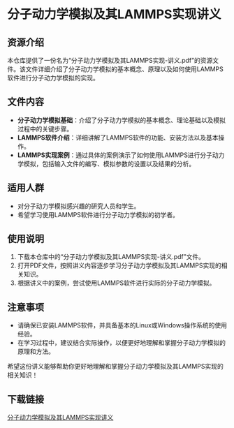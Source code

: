 # 分子动力学模拟及其LAMMPS实现讲义

## 资源介绍

本仓库提供了一份名为“分子动力学模拟及其LAMMPS实现-讲义.pdf”的资源文件。该文件详细介绍了分子动力学模拟的基本概念、原理以及如何使用LAMMPS软件进行分子动力学模拟的实现。

## 文件内容

- **分子动力学模拟基础**：介绍了分子动力学模拟的基本概念、理论基础以及模拟过程中的关键步骤。
- **LAMMPS软件介绍**：详细讲解了LAMMPS软件的功能、安装方法以及基本操作。
- **LAMMPS实现案例**：通过具体的案例演示了如何使用LAMMPS进行分子动力学模拟，包括输入文件的编写、模拟参数的设置以及结果的分析。

## 适用人群

- 对分子动力学模拟感兴趣的研究人员和学生。
- 希望学习使用LAMMPS软件进行分子动力学模拟的初学者。

## 使用说明

1. 下载本仓库中的“分子动力学模拟及其LAMMPS实现-讲义.pdf”文件。
2. 打开PDF文件，按照讲义内容逐步学习分子动力学模拟及其LAMMPS实现的相关知识。
3. 根据讲义中的案例，尝试使用LAMMPS软件进行实际的分子动力学模拟。

## 注意事项

- 请确保已安装LAMMPS软件，并具备基本的Linux或Windows操作系统的使用经验。
- 在学习过程中，建议结合实际操作，以便更好地理解和掌握分子动力学模拟的原理和方法。

希望这份讲义能够帮助你更好地理解和掌握分子动力学模拟及其LAMMPS实现的相关知识！

## 下载链接

[分子动力学模拟及其LAMMPS实现讲义](https://pan.quark.cn/s/3bb720857869)